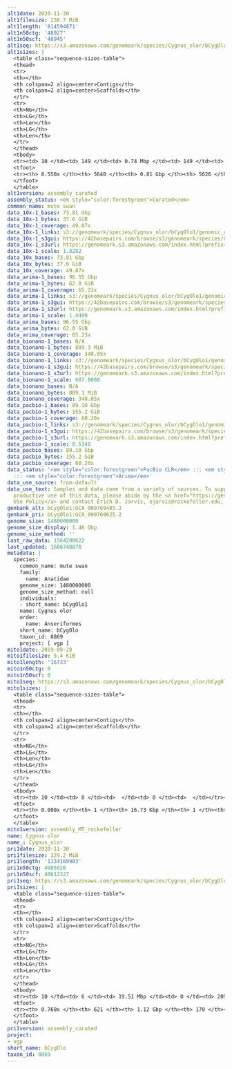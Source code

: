 ```yaml
---
alt1date: 2020-11-30
alt1filesize: 238.7 MiB
alt1length: '814594871'
alt1n50ctg: '48927'
alt1n50scf: '48945'
alt1seq: https://s3.amazonaws.com/genomeark/species/Cygnus_olor/bCygOlo1/assembly_curated/bCygOlo1.alt.cur.20201130.fasta.gz
alt1sizes: |
  <table class="sequence-sizes-table">
  <thead>
  <tr>
  <th></th>
  <th colspan=2 align=center>Contigs</th>
  <th colspan=2 align=center>Scaffolds</th>
  </tr>
  <tr>
  <th>NG</th>
  <th>LG</th>
  <th>Len</th>
  <th>LG</th>
  <th>Len</th>
  </tr>
  </thead>
  <tbody>
  <tr><td> 10 </td><td> 149 </td><td> 0.74 Mbp </td><td> 149 </td><td> 0.74 Mbp </td></tr><tr><td> 20 </td><td> 408 </td><td> 461.45 Kbp </td><td> 408 </td><td> 461.45 Kbp </td></tr><tr><td> 30 </td><td> 811 </td><td> 293.21 Kbp </td><td> 811 </td><td> 293.21 Kbp </td></tr><tr><td> 40 </td><td> 1468 </td><td> 165.22 Kbp </td><td> 1468 </td><td> 165.59 Kbp </td></tr><tr style="background-color:#cccccc;"><td> 50 </td><td> 3123 </td><td> 48.93 Kbp </td><td> 3122 </td><td> 48.95 Kbp </td></tr><tr><td> 60 </td><td> 0 </td><td>  </td><td> 0 </td><td>  </td></tr><tr><td> 70 </td><td> 0 </td><td>  </td><td> 0 </td><td>  </td></tr><tr><td> 80 </td><td> 0 </td><td>  </td><td> 0 </td><td>  </td></tr><tr><td> 90 </td><td> 0 </td><td>  </td><td> 0 </td><td>  </td></tr><tr><td> 100 </td><td> 0 </td><td>  </td><td> 0 </td><td>  </td></tr></tbody>
  <tfoot>
  <tr><th> 0.550x </th><th> 5640 </th><th> 0.81 Gbp </th><th> 5626 </th><th> 0.81 Gbp </th></tr>
  </tfoot>
  </table>
alt1version: assembly_curated
assembly_status: <em style="color:forestgreen">Curated</em>
common_name: mute swan
data_10x-1_bases: 73.81 Gbp
data_10x-1_bytes: 37.6 GiB
data_10x-1_coverage: 49.87x
data_10x-1_links: s3://genomeark/species/Cygnus_olor/bCygOlo1/genomic_data/10x/<br>
data_10x-1_s3gui: https://42basepairs.com/browse/s3/genomeark/species/Cygnus_olor/bCygOlo1/genomic_data/10x/
data_10x-1_s3url: https://genomeark.s3.amazonaws.com/index.html?prefix=species/Cygnus_olor/bCygOlo1/genomic_data/10x/
data_10x-1_scale: 1.8282
data_10x_bases: 73.81 Gbp
data_10x_bytes: 37.6 GiB
data_10x_coverage: 49.87x
data_arima-1_bases: 96.55 Gbp
data_arima-1_bytes: 62.0 GiB
data_arima-1_coverage: 65.23x
data_arima-1_links: s3://genomeark/species/Cygnus_olor/bCygOlo1/genomic_data/arima/<br>
data_arima-1_s3gui: https://42basepairs.com/browse/s3/genomeark/species/Cygnus_olor/bCygOlo1/genomic_data/arima/
data_arima-1_s3url: https://genomeark.s3.amazonaws.com/index.html?prefix=species/Cygnus_olor/bCygOlo1/genomic_data/arima/
data_arima-1_scale: 1.4499
data_arima_bases: 96.55 Gbp
data_arima_bytes: 62.0 GiB
data_arima_coverage: 65.23x
data_bionano-1_bases: N/A
data_bionano-1_bytes: 809.3 MiB
data_bionano-1_coverage: 348.05x
data_bionano-1_links: s3://genomeark/species/Cygnus_olor/bCygOlo1/genomic_data/bionano/<br>
data_bionano-1_s3gui: https://42basepairs.com/browse/s3/genomeark/species/Cygnus_olor/bCygOlo1/genomic_data/bionano/
data_bionano-1_s3url: https://genomeark.s3.amazonaws.com/index.html?prefix=species/Cygnus_olor/bCygOlo1/genomic_data/bionano/
data_bionano-1_scale: 607.0080
data_bionano_bases: N/A
data_bionano_bytes: 809.3 MiB
data_bionano_coverage: 348.05x
data_pacbio-1_bases: 89.10 Gbp
data_pacbio-1_bytes: 155.2 GiB
data_pacbio-1_coverage: 60.20x
data_pacbio-1_links: s3://genomeark/species/Cygnus_olor/bCygOlo1/genomic_data/pacbio/<br>
data_pacbio-1_s3gui: https://42basepairs.com/browse/s3/genomeark/species/Cygnus_olor/bCygOlo1/genomic_data/pacbio/
data_pacbio-1_s3url: https://genomeark.s3.amazonaws.com/index.html?prefix=species/Cygnus_olor/bCygOlo1/genomic_data/pacbio/
data_pacbio-1_scale: 0.5348
data_pacbio_bases: 89.10 Gbp
data_pacbio_bytes: 155.2 GiB
data_pacbio_coverage: 60.20x
data_status: '<em style="color:forestgreen">PacBio CLR</em> ::: <em style="color:forestgreen">10x</em>
  ::: <em style="color:forestgreen">Arima</em>'
data_use_source: from-default
data_use_text: Samples and data come from a variety of sources. To support fair and
  productive use of this data, please abide by the <a href="https://genome10k.soe.ucsc.edu/data-use-policies/">Data
  Use Policy</a> and contact Erich D. Jarvis, ejarvis@rockefeller.edu, with any questions.
genbank_alt: bCygOlo1:GCA_009769485.2
genbank_pri: bCygOlo1:GCA_009769625.2
genome_size: 1480000000
genome_size_display: 1.48 Gbp
genome_size_method: ''
last_raw_data: 1564200622
last_updated: 1606748870
metadata: |
  species:
    common_name: mute swan
    family:
      name: Anatidae
    genome_size: 1480000000
    genome_size_method: null
    individuals:
    - short_name: bCygOlo1
    name: Cygnus olor
    order:
      name: Anseriformes
    short_name: bCygOlo
    taxon_id: 8869
    project: [ vgp ]
mito1date: 2019-09-28
mito1filesize: 5.4 KiB
mito1length: '16733'
mito1n50ctg: 0
mito1n50scf: 0
mito1seq: https://s3.amazonaws.com/genomeark/species/Cygnus_olor/bCygOlo1/assembly_MT_rockefeller/bCygOlo1.MT.20190928.fasta.gz
mito1sizes: |
  <table class="sequence-sizes-table">
  <thead>
  <tr>
  <th></th>
  <th colspan=2 align=center>Contigs</th>
  <th colspan=2 align=center>Scaffolds</th>
  </tr>
  <tr>
  <th>NG</th>
  <th>LG</th>
  <th>Len</th>
  <th>LG</th>
  <th>Len</th>
  </tr>
  </thead>
  <tbody>
  <tr><td> 10 </td><td> 0 </td><td>  </td><td> 0 </td><td>  </td></tr><tr><td> 20 </td><td> 0 </td><td>  </td><td> 0 </td><td>  </td></tr><tr><td> 30 </td><td> 0 </td><td>  </td><td> 0 </td><td>  </td></tr><tr><td> 40 </td><td> 0 </td><td>  </td><td> 0 </td><td>  </td></tr><tr style="background-color:#cccccc;"><td> 50 </td><td> 0 </td><td style="background-color:#ff8888;">  </td><td> 0 </td><td style="background-color:#ff8888;">  </td></tr><tr><td> 60 </td><td> 0 </td><td>  </td><td> 0 </td><td>  </td></tr><tr><td> 70 </td><td> 0 </td><td>  </td><td> 0 </td><td>  </td></tr><tr><td> 80 </td><td> 0 </td><td>  </td><td> 0 </td><td>  </td></tr><tr><td> 90 </td><td> 0 </td><td>  </td><td> 0 </td><td>  </td></tr><tr><td> 100 </td><td> 0 </td><td>  </td><td> 0 </td><td>  </td></tr></tbody>
  <tfoot>
  <tr><th> 0.000x </th><th> 1 </th><th> 16.73 Kbp </th><th> 1 </th><th> 16.73 Kbp </th></tr>
  </tfoot>
  </table>
mito1version: assembly_MT_rockefeller
name: Cygnus olor
name_: Cygnus_olor
pri1date: 2020-11-30
pri1filesize: 329.2 MiB
pri1length: '1134169903'
pri1n50ctg: 4985026
pri1n50scf: 40612327
pri1seq: https://s3.amazonaws.com/genomeark/species/Cygnus_olor/bCygOlo1/assembly_curated/bCygOlo1.pri.cur.20201130.fasta.gz
pri1sizes: |
  <table class="sequence-sizes-table">
  <thead>
  <tr>
  <th></th>
  <th colspan=2 align=center>Contigs</th>
  <th colspan=2 align=center>Scaffolds</th>
  </tr>
  <tr>
  <th>NG</th>
  <th>LG</th>
  <th>Len</th>
  <th>LG</th>
  <th>Len</th>
  </tr>
  </thead>
  <tbody>
  <tr><td> 10 </td><td> 6 </td><td> 19.51 Mbp </td><td> 0 </td><td> 209.52 Mbp </td></tr><tr><td> 20 </td><td> 15 </td><td> 14.59 Mbp </td><td> 1 </td><td> 160.82 Mbp </td></tr><tr><td> 30 </td><td> 26 </td><td> 11.46 Mbp </td><td> 2 </td><td> 121.08 Mbp </td></tr><tr><td> 40 </td><td> 41 </td><td> 7.74 Mbp </td><td> 4 </td><td> 77.82 Mbp </td></tr><tr style="background-color:#cccccc;"><td> 50 </td><td> 65 </td><td style="background-color:#88ff88;"> 4.99 Mbp </td><td> 6 </td><td style="background-color:#88ff88;"> 40.61 Mbp </td></tr><tr><td> 60 </td><td> 104 </td><td> 2.98 Mbp </td><td> 11 </td><td> 22.22 Mbp </td></tr><tr><td> 70 </td><td> 190 </td><td> 0.93 Mbp </td><td> 19 </td><td> 12.20 Mbp </td></tr><tr><td> 80 </td><td> 0 </td><td>  </td><td> 0 </td><td>  </td></tr><tr><td> 90 </td><td> 0 </td><td>  </td><td> 0 </td><td>  </td></tr><tr><td> 100 </td><td> 0 </td><td>  </td><td> 0 </td><td>  </td></tr></tbody>
  <tfoot>
  <tr><th> 0.760x </th><th> 621 </th><th> 1.12 Gbp </th><th> 170 </th><th> 1.13 Gbp </th></tr>
  </tfoot>
  </table>
pri1version: assembly_curated
project:
- vgp
short_name: bCygOlo
taxon_id: 8869
---
```

